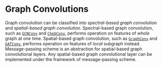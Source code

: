 # Graph Convolutions

Graph convolution can be classified into *spectral-based graph convolution* and *spatial-based graph convolution*. Spectral-based graph convolution, such as [`GCNConv`](@ref) and [`ChebConv`](@ref), performs operation on features of *whole* graph at one time. Spatial-based graph convolution, such as [`GraphConv`](@ref) and [`GATConv`](@ref), performs operation on features of *local* subgraph instead. Message-passing scheme is an abstraction for spatial-based graph convolutional layers. Any spatial-based graph convolutional layer can be implemented under the framework of message-passing scheme.

